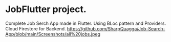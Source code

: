 # JobFlutter project.

Complete Job Serch App made in Flutter.
Using BLoc pattern and Providers.
Cloud Firestore for Backend.
https://github.com/SharpQuagga/Job-Search-App/blob/main/Screenshots/all%20jobs.jpeg
